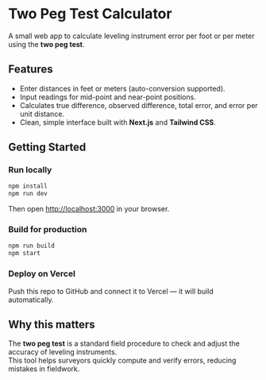 # Two Peg Test Calculator

A small web app to calculate leveling instrument error per foot or per meter using the **two peg test**.

## Features
- Enter distances in feet or meters (auto-conversion supported).
- Input readings for mid-point and near-point positions.
- Calculates true difference, observed difference, total error, and error per unit distance.
- Clean, simple interface built with **Next.js** and **Tailwind CSS**.

## Getting Started

### Run locally
```sh
npm install
npm run dev
```
Then open [http://localhost:3000](http://localhost:3000) in your browser.

### Build for production
```sh
npm run build
npm start
```

### Deploy on Vercel
Push this repo to GitHub and connect it to Vercel — it will build automatically.

## Why this matters
The **two peg test** is a standard field procedure to check and adjust the accuracy of leveling instruments.  
This tool helps surveyors quickly compute and verify errors, reducing mistakes in fieldwork.
